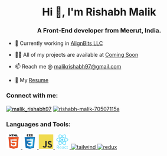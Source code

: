 <h1 align="center">Hi 👋, I'm Rishabh Malik</h1>
<h3 align="center">A Front-End developer from Meerut, India.</h3>


- 🔭 Currently working in [AlignBits LLC](https://alignbits.com/)

- 👨‍💻 All of my projects are available at [Coming Soon](#link)

- 📫 Reach me @ malikrishabh97@gmail.com

- 📄 My [Resume](https://drive.google.com/file/d/1Gb47Yk9igUHi7u536FuuUg2a9UQEAjwV/view?usp=sharing)

<h3 align="left">Connect with me:</h3>
<p align="left">
<a href="https://twitter.com/malik_rishabh97" style="color: black" target="blank"><img align="center" src="https://raw.githubusercontent.com/rahuldkjain/github-profile-readme-generator/master/src/images/icons/Social/twitter.svg" alt="malik_rishabh97" height="30" width="40" /></a>
<a href="https://www.linkedin.com/in/rishabh-malik-70507115a/" target="blank"><img align="center" src="https://raw.githubusercontent.com/rahuldkjain/github-profile-readme-generator/master/src/images/icons/Social/linked-in-alt.svg" alt="rishabh-malik-70507115a" height="30" width="40" /></a>
</p>

<h3 align="left">Languages and Tools:</h3>
<p align="left"> <a href="https://www.w3.org/html/" target="_blank" rel="noreferrer"> <img src="https://raw.githubusercontent.com/devicons/devicon/master/icons/html5/html5-original-wordmark.svg" alt="html5" width="40" height="40"/> </a> <a href="https://www.w3schools.com/css/" target="_blank" rel="noreferrer"> <img src="https://raw.githubusercontent.com/devicons/devicon/master/icons/css3/css3-original-wordmark.svg" alt="css3" width="40" height="40"/> </a> <a href="https://developer.mozilla.org/en-US/docs/Web/JavaScript" target="_blank" rel="noreferrer"> <img src="https://raw.githubusercontent.com/devicons/devicon/master/icons/javascript/javascript-original.svg" alt="javascript" width="40" height="40"/> </a> <a href="https://reactjs.org/" target="_blank" rel="noreferrer"> <img src="https://raw.githubusercontent.com/devicons/devicon/master/icons/react/react-original-wordmark.svg" alt="react" width="40" height="40"/> </a> <a href="https://tailwindcss.com/" target="_blank" rel="noreferrer"> <img src="https://www.vectorlogo.zone/logos/tailwindcss/tailwindcss-icon.svg" alt="tailwind" width="40" height="40"/> </a><a href="https://redux.js.org/" target="_blank" rel="noreferrer"> <img src="https://cdn.jsdelivr.net/gh/devicons/devicon/icons/redux/redux-original.svg" alt="redux" width="40" height="40"/> </a> </p>
